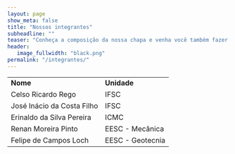 ```yaml
---
layout: page
show_meta: false
title: "Nossos integrantes"
subheadline: ""
teaser: "Conheça a composição da nossa chapa e venha você também fazer parte!"
header:
   image_fullwidth: "black.png"
permalink: "/integrantes/"
---
```

<table>
    <tr>
        <td><b>Nome</b></td><td><b>Unidade</b></td>
    </tr><tr>
        <td>Celso Ricardo Rego</td><td>IFSC</td>
    </tr><tr>
        <td>José Inácio da Costa Filho</td><td>IFSC</td>
    </tr><tr>
        <td>Erinaldo da Silva Pereira</td><td>ICMC</td>
    </tr><tr>
        <td>Renan Moreira Pinto</td><td>EESC - Mecânica</td>
    </tr><tr>
        <td>Felipe de Campos Loch</td><td>EESC - Geotecnia</td>
    </tr> 
</table>
